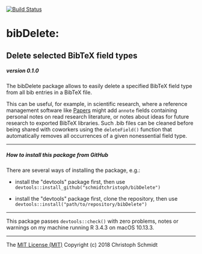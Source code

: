 [![Build Status](https://travis-ci.org/schmidtchristoph/bibDelete.svg?branch=master)](https://travis-ci.org/schmidtchristoph/bibDelete)

# bibDelete:
## Delete selected BibTeX field types
##### version 0.1.0

The bibDelete package allows to easily delete a specified BibTeX field type from all bib entries in a BibTeX file.

This can be useful, for example, in scientific research, where a reference management software like [Papers](https://www.readcube.com/papers/) might add ```annote``` fields containing personal notes on read research literature, or notes about ideas for future research to exported BibTeX libraries. Such .bib files can be cleaned before being shared with coworkers using the ```deleteField()``` function that automatically removes all occurrences of a given nonessential field type.

- - -

##### How to install this package from GitHub

There are several ways of installing the package, e.g.:

- install the "devtools" package first, then use
```devtools::install_github("schmidtchristoph/bibDelete")```

- install the "devtools" package first, clone the repository, then use
```devtools::install("path/to/repository/bibDelete")```

- - - 

This package passes ```devtools::check()``` with zero problems, notes or warnings on my machine running R 3.4.3 on macOS 10.13.3.

- - - 
The [MIT License (MIT)](http://opensource.org/licenses/MIT)
Copyright (c) 2018 Christoph Schmidt